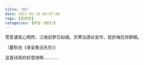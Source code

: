 ```yaml
---
title: "85"
date: 2017-05-18 06:07:00
tags: [意绮意]
categories: [碎金（摘抄）]
---
```


<p dir="ltr"  >雪意凄其心惘然，江南旧梦已如烟。天寒沽酒长安市，犹折梅花伴醉眠。</p> 
<p dir="ltr"  >（瞿秋白《录呈鲁迅先生》）</p> 
<p dir="ltr"  >这首诗真的好意绮啊…………</p>